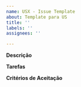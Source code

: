 ```yaml
---
name: USX - Issue Template
about: Template para US
title: ''
labels: ''
assignees: ''

---
```


**Descrição**

**Tarefas**

**Critérios de Aceitação**

